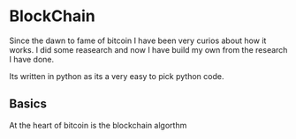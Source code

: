 # BlockChain

Since the dawn to fame of bitcoin I have been very curios about how it works. I did some reasearch and now I have build my own from the research I have done.

Its written in python as its a very easy to pick python code.

## Basics

At the heart of bitcoin is the blockchain algorthm